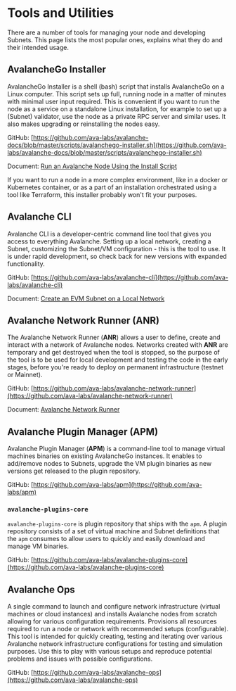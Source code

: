 # Tools and Utilities

There are a number of tools for managing your node and developing Subnets. This
page lists the most popular ones, explains what they do and their intended usage.

## AvalancheGo Installer

AvalancheGo Installer is a shell (bash) script that installs AvalancheGo on a
Linux computer. This script sets up full, running node in a matter of minutes
with minimal user input required. This is convenient if you want to run the node
as a service on a standalone Linux installation, for example to set up a
(Subnet) validator, use the node as a private RPC server and similar uses. It
also makes upgrading or reinstalling the nodes easy.

GitHub: [https://github.com/ava-labs/avalanche-docs/blob/master/scripts/avalanchego-installer.sh](https://github.com/ava-labs/avalanche-docs/blob/master/scripts/avalanchego-installer.sh)

Document: [Run an Avalanche Node Using the Install Script](../nodes/build/set-up-node-with-installer.md)

If you want to run a node in a more complex environment, like in a docker or
Kubernetes container, or as a part of an installation orchestrated using a tool
like Terraform, this installer probably won't fit your purposes.

## Avalanche CLI

Avalanche CLI is a developer-centric command line tool that gives you access to
everything Avalanche. Setting up a local network, creating a Subnet, customizing
the Subnet/VM configuration - this is the tool to use. It is under rapid
development, so check back for new versions with expanded functionality.

GitHub: [https://github.com/ava-labs/avalanche-cli](https://github.com/ava-labs/avalanche-cli)

Document: [Create an EVM Subnet on a Local Network](../subnets/create-a-local-subnet.md)


## Avalanche Network Runner (ANR)

The Avalanche Network Runner (**ANR**) allows a user to define, create and
interact with a network of Avalanche nodes. Networks created with **ANR** are
temporary and get destroyed when the tool is stopped, so the purpose of the tool
is to be used for local development and testing the code in the early stages,
before you're ready to deploy on permanent infrastructure (testnet or Mainnet).

GitHub: [https://github.com/ava-labs/avalanche-network-runner](https://github.com/ava-labs/avalanche-network-runner)

Document: [Avalanche Network Runner](../subnets/network-runner.md)

## Avalanche Plugin Manager (APM)

Avalanche Plugin Manager (**APM**) is a command-line tool to manage virtual
machines binaries on existing AvalancheGo instances. It enables to add/remove
nodes to Subnets, upgrade the VM plugin binaries as new versions get released to
the plugin repository.

GitHub: [https://github.com/ava-labs/apm](https://github.com/ava-labs/apm)

### `avalanche-plugins-core`

`avalanche-plugins-core` is plugin repository that ships with the `apm`. A
plugin repository consists of a set of virtual machine and Subnet definitions
that the `apm` consumes to allow users to quickly and easily download and manage
VM binaries.

GitHub: [https://github.com/ava-labs/avalanche-plugins-core](https://github.com/ava-labs/avalanche-plugins-core)

## Avalanche Ops

A single command to launch and configure network infrastructure (virtual
machines or cloud instances) and installs Avalanche nodes from scratch allowing
for various configuration requirements. Provisions all resources required to run
a node or network with recommended setups (configurable). This tool is intended
for quickly creating, testing and iterating over various Avalanche network
infrastructure configurations for testing and simulation purposes. Use this to
play with various setups and reproduce potential problems and issues with
possible configurations.

GitHub: [https://github.com/ava-labs/avalanche-ops](https://github.com/ava-labs/avalanche-ops)
